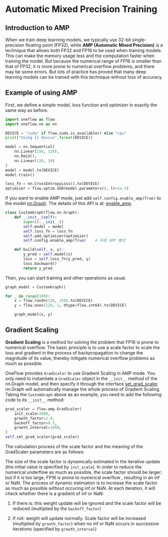 #  Automatic Mixed Precision Training

## Introduction to AMP 

When we train deep learning models, we typically use 32-bit single-precision floating point (FP32), while **AMP (Automatic Mixed Precision)** is a technique that allows both FP32 and FP16 to be used when training models. This can make the memory usage less and the computation faster when training the model. But because the numerical range of FP16 is smaller than that of FP32, it is more prone to numerical overflow problems, and there may be some errors. But lots of practice has proved that many deep learning models can be trained with this technique without loss of accuracy.

##  Example of using AMP

First, we define a simple model, loss function and optimizer in exactly the same way as before.

```python
import oneflow as flow
import oneflow.nn as nn

DEVICE = "cuda" if flow.cuda.is_available() else "cpu"
print("Using {} device".format(DEVICE))

model = nn.Sequential(
    nn.Linear(256, 128), 
    nn.ReLU(),
    nn.Linear(128, 10)
)
model = model.to(DEVICE)
model.train()

loss_fn = nn.CrossEntropyLoss().to(DEVICE)
optimizer = flow.optim.SGD(model.parameters(), lr=1e-3)
```

If you want to enable AMP mode, just add `self.config.enable_amp(True)` to the model [nn.Graph](../basics/08_nn_graph.md). The details of this API is at: [enable_amp](https://oneflow.readthedocs.io/en/master/graph.html#oneflow.nn.graph.graph_config.GraphConfig.enable_amp).

```python
class CustomGraph(flow.nn.Graph):
    def __init__(self):
        super().__init__()
        self.model = model
        self.loss_fn = loss_fn
        self.add_optimizer(optimizer)
        self.config.enable_amp(True)    # 开启 AMP 模式

    def build(self, x, y):
        y_pred = self.model(x)
        loss = self.loss_fn(y_pred, y)
        loss.backward()
        return y_pred
```

Then, you can start training and other operations as usual.

```python
graph_model = CustomGraph()

for _ in range(100):
    x = flow.randn(128, 256).to(DEVICE)
    y = flow.ones(128, 1, dtype=flow.int64).to(DEVICE)

    graph_model(x, y)
```

## Gradient Scaling

**Gradient Scaling** is a method for solving the problem that FP16 is prone to numerical overflow. The basic principle is to use a scale factor to scale the loss and gradient in the process of backpropagation to change the magnitude of its value, thereby mitigate numerical overflow problems as much as possible.

OneFlow provides `GradScaler` to use Gradient Scaling in AMP mode. You only need to instantiate a `GradScaler` object in the `__init__` method of the nn.Graph model, and then specify it through the interface [set_grad_scaler](https://oneflow.readthedocs.io/en/master/graph.html#oneflow.nn.Graph.set_grad_scaler). nn.Graph will automatically manage the whole process of Gradient Scaling. Taking the `CustomGraph` above as an example, you need to add the following code to its `__init__` method:

```python
grad_scaler = flow.amp.GradScaler(
    init_scale=3000,
    growth_factor=2.0,
    backoff_factor=0.5,
    growth_interval=1000,
)
self.set_grad_scaler(grad_scaler)
```

The calculation process of the scale factor and the meaning of the GradScaler parameters are as follows:

The size of the scale factor is dynamically estimated in the iterative update (the initial value is specified by `init_scale`). In order to reduce the numerical underflow as much as possible, the scale factor should be larger; but if it is too large, FP16 is prone to numerical overflow , resulting in an inf or NaN. The process of dynamic estimation is to increase the scale factor as much as possible without occuring inf or NaN. At each iteration, it will check whether there is a gradient of inf or NaN:

1. If there is: this weight update will be ignored and the scale factor will be reduced (multiplied by the `backoff_factor`)

2. If not: weight will update normally. Scale factor will be increased (multiplied by `growth_factor`) when no inf or NaN occurs in successive iterations (specified by `growth_interval`)
